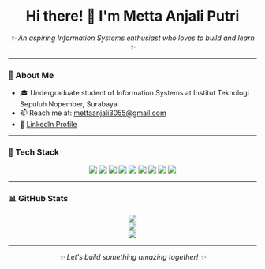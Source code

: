 <h1 align="center">Hi there! 👋 I'm Metta Anjali Putri</h1>

<p align="center"><em>✨ An aspiring Information Systems enthusiast who loves to build and learn ✨</em></p>

---

### 💫 About Me

- 🎓 Undergraduate student of Information Systems at Institut Teknologi Sepuluh Nopember, Surabaya  
- 📫 Reach me at: [mettaanjali3055@gmail.com](mailto:mettaanjali3055@gmail.com)  
- 🔗 [LinkedIn Profile](https://www.linkedin.com/in/metta-anjali-putri)

---

### 🧰 Tech Stack

<p align="center">
  <img src="https://img.shields.io/badge/HTML5-E34F26?logo=html5&logoColor=white" />
  <img src="https://img.shields.io/badge/CSS3-1572B6?logo=css3&logoColor=white" />
  <img src="https://img.shields.io/badge/JavaScript-F7DF1E?logo=javascript&logoColor=black" />
  <img src="https://img.shields.io/badge/TypeScript-3178C6?logo=typescript&logoColor=white" />
  <img src="https://img.shields.io/badge/React-20232A?logo=react&logoColor=61DAFB" />
  <img src="https://img.shields.io/badge/Python-3776AB?logo=python&logoColor=white" />
  <img src="https://img.shields.io/badge/Java-007396?logo=java&logoColor=white" />
  <img src="https://img.shields.io/badge/Streamlit-FF4B4B?logo=streamlit&logoColor=white" />
  <img src="https://img.shields.io/badge/Figma-F24E1E?logo=figma&logoColor=white" />
</p>

---

### 📊 GitHub Stats

<p align="center">
  <img src="https://github-readme-stats.vercel.app/api?username=polydeuces30&show_icons=true&theme=github_dark" />
  <br />
  <img src="https://streak-stats.demolab.com?user=polydeuces30&theme=dark&border_radius=10" />
  <br />
  <img src="https://github-readme-stats.vercel.app/api/top-langs/?username=polydeuces30&layout=compact&theme=github_dark" />
</p>

---

<p align="center"><em>✨ Let's build something amazing together! ✨</em></p>
